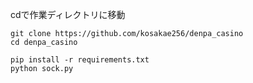 cdで作業ディレクトリに移動
```
git clone https://github.com/kosakae256/denpa_casino
cd denpa_casino
```
```
pip install -r requirements.txt
python sock.py
```
